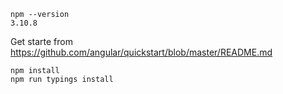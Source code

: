 
```
npm --version
3.10.8

```

Get starte from https://github.com/angular/quickstart/blob/master/README.md 

```
npm install
npm run typings install

```
